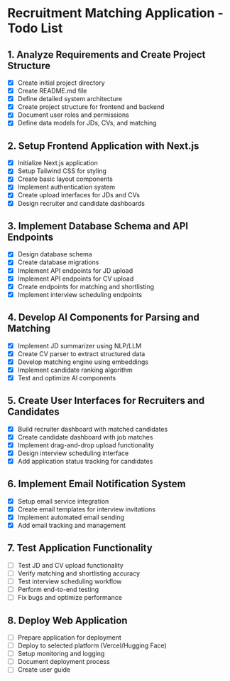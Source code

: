 # Recruitment Matching Application - Todo List

## 1. Analyze Requirements and Create Project Structure
- [x] Create initial project directory
- [x] Create README.md file
- [x] Define detailed system architecture
- [x] Create project structure for frontend and backend
- [x] Document user roles and permissions
- [x] Define data models for JDs, CVs, and matching

## 2. Setup Frontend Application with Next.js
- [x] Initialize Next.js application
- [x] Setup Tailwind CSS for styling
- [x] Create basic layout components
- [x] Implement authentication system
- [x] Create upload interfaces for JDs and CVs
- [x] Design recruiter and candidate dashboards

## 3. Implement Database Schema and API Endpoints
- [x] Design database schema
- [x] Create database migrations
- [x] Implement API endpoints for JD upload
- [x] Implement API endpoints for CV upload
- [x] Create endpoints for matching and shortlisting
- [x] Implement interview scheduling endpoints

## 4. Develop AI Components for Parsing and Matching
- [x] Implement JD summarizer using NLP/LLM
- [x] Create CV parser to extract structured data
- [x] Develop matching engine using embeddings
- [x] Implement candidate ranking algorithm
- [x] Test and optimize AI components

## 5. Create User Interfaces for Recruiters and Candidates
- [x] Build recruiter dashboard with matched candidates
- [x] Create candidate dashboard with job matches
- [x] Implement drag-and-drop upload functionality
- [x] Design interview scheduling interface
- [x] Add application status tracking for candidates

## 6. Implement Email Notification System
- [x] Setup email service integration
- [x] Create email templates for interview invitations
- [x] Implement automated email sending
- [x] Add email tracking and management

## 7. Test Application Functionality
- [ ] Test JD and CV upload functionality
- [ ] Verify matching and shortlisting accuracy
- [ ] Test interview scheduling workflow
- [ ] Perform end-to-end testing
- [ ] Fix bugs and optimize performance

## 8. Deploy Web Application
- [ ] Prepare application for deployment
- [ ] Deploy to selected platform (Vercel/Hugging Face)
- [ ] Setup monitoring and logging
- [ ] Document deployment process
- [ ] Create user guide
